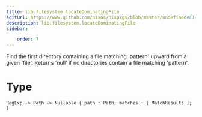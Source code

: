 ```yaml
---
title: lib.filesystem.locateDominatingFile
editUrl: https://www.github.com/nixos/nixpkgs/blob/master/undefined#L145C5
description: lib.filesystem.locateDominatingFile
sidebar:

    order: 7
---
```


Find the first directory containing a file matching 'pattern'
upward from a given 'file'.
Returns 'null' if no directories contain a file matching 'pattern'.

# Type

```
RegExp -> Path -> Nullable { path : Path; matches : [ MatchResults ]; }
```



